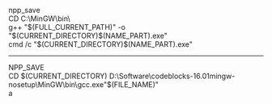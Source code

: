 npp_save   
CD C:\MinGW\bin\   
g++ "$(FULL_CURRENT_PATH)" -o "$(CURRENT_DIRECTORY)\$(NAME_PART).exe"   
cmd /c "$(CURRENT_DIRECTORY)\$(NAME_PART).exe"

---

NPP_SAVE   
CD $(CURRENT_DIRECTORY)   
D:\Software\codeblocks-16.01mingw-nosetup\MinGW\bin\gcc.exe"$(FILE_NAME)"   
a   
